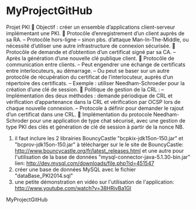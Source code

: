 MyProjectGitHub
===============
Projet PKI
 Objectif : créer un ensemble d’applications client-serveur implémentant une PKI.
 Protocôle d’enregistrement d’un client auprès de sa RA.
– Protocôle hors-ligne – sinon pbs. d’attaque Man-In-The-Middle, ou nécessité d’utiliser
une autre infrastructure de connexion sécurisée.
 Protocôle de demande et d’obtention d’un certificat signé par sa CA.
– Après la génération d’une nouvelle clé publique client.
 Protocôle de communication entre clients.
– Peut engendrer une échange de certificats entre interlocuteurs, au démarrage.
– Ou peut se baser sur un autre protocôle de récupération du certificat de l’interlocuteur,
auprès d’un répertoire des certificats.
– Exemple : utiliser Needham-Schroeder pour la création d’une clé de session.
 Politique de gestion de la CRL :
– Implémentation des deux méthodes : demande périodique de CRL et vérification
d’appartenance dans la CRL et vérification par OCSP lors de chaque nouvelle
connexion.
– Protocole à définir pour demander le rajout d’un certificat dans une CRL.
 Implémentation du protocole Needham-Schroder pour une application de type chat
sécurisé, avec une gestion de type PKI des clés et génération de clé de session à partir de
la nonce NB.

1) il faut inclure les 2 librairies BouncyCastle "bcpkix-jdk15on-150.jar" et "bcprov-jdk15on-150.jar" à télécharger sur le le site de BouncyCastle: http://www.bouncycastle.org/fr/latest_releases.html et une autre pour l'utilisation de la base de données "mysql-connector-java-5.1.30-bin.jar"  lien: http://dev.mysql.com/downloads/file.php?id=451547 
2) créer une base de données MySQL avec le fichier "dataBase_PKI2014.sql"
3) une petite démonstration en vidéo sur l'utilisation de l'application: http://www.youtube.com/watch?v=38HRivBa1GI 

MyProjectGitHub
